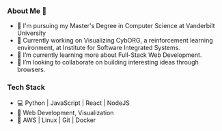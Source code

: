 ### About Me 👋
- 🏫 I'm pursuing my Master's Degree in Computer Science at Vanderbilt University
- 🔭 Currently working on Visualizing CybORG, a reinforcement learning environment, at Institute for Software Integrated Systems.
- 🌱 I’m currently learning more about Full-Stack Web Development.
- 👯 I’m looking to collaborate on building interesting ideas through browsers.

### Tech Stack
- 💻 Python | JavaScript | React | NodeJS
- 🥇 Web Development, Visualization
- 🧰 AWS | Linux | Git | Docker 

<!--
**justinyeh1995/justinyeh1995** is a ✨ _special_ ✨ repository because its `README.md` (this file) appears on your GitHub profile.

Here are some ideas to get you started:

- 🔭 I’m currently working on ...
- 🌱 I’m currently learning ...
- 👯 I’m looking to collaborate on ...
- 🤔 I’m looking for help with ...
- 💬 Ask me about ...
- 📫 How to reach me: ...
- 😄 Pronouns: ...
- ⚡ Fun fact: ...
-->
